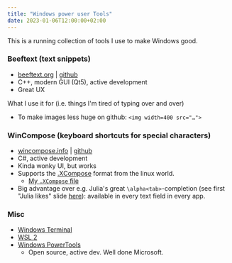 ```yaml
---
title: "Windows power user Tools"
date: 2023-01-06T12:00:00+02:00
---
```


This is a running collection of tools I use to make Windows good.


### Beeftext (text snippets)
- [beeftext.org](https://beeftext.org) | [github](https://github.com/xmichelo/Beeftex)
- C++, modern GUI (Qt5), active development
- Great UX

What I use it for (i.e. things I'm tired of typing over and over)
- To make images less huge on github: `<img width=400 src="…">`


### WinCompose (keyboard shortcuts for special characters)
- [wincompose.info](http://wincompose.info/) | [github](https://github.com/samhocevar/wincompose)
- C#, active development
- Kinda wonky UI, but works
- Supports the [.XCompose] format from the linux world.
  - [My `.XCompose` file](https://github.com/tfiers/dotfiles/blob/main/.XCompose)
- Big advantage over e.g. Julia's great `\alpha<tab>`-completion
  (see first "Julia likes" slide [here](/posts/julia-for-scientists)):
  available in every text field in every app.

<!--
Hugo syntax for is {{< ref "julia-for-scientists" >}}
(https://gohugo.io/content-management/cross-references).
But that doesn't even insert a link.
-->

[.XCompose]: https://wiki.debian.org/XCompose


### Misc

- [Windows Terminal](https://github.com/microsoft/terminal#readme)
- [WSL 2](https://learn.microsoft.com/en-us/windows/wsl/)
- [Windows PowerTools](https://learn.microsoft.com/en-us/windows/powertoys/)
  - Open source, active dev. Well done Microsoft.
